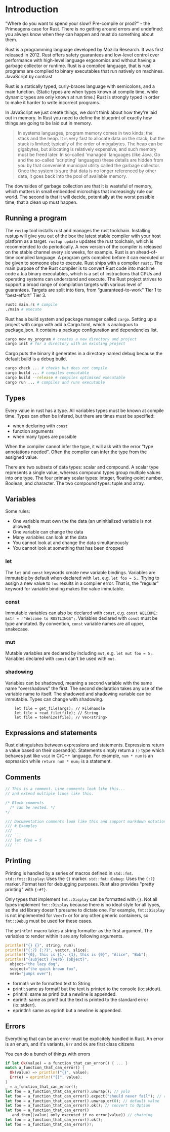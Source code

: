 # Introduction

"Where do you want to spend your slow? Pre-compile or prod?" - the Primeagens case for Rust.
There is no getting around errors and undefined: you always know when they can happen and must do something about them.

Rust is a programming language developed by Mozilla Research.
It was first released in 2012.
Rust offers safety guarantees and low-level control over performance with high-level language ergonomics and without having a garbage collector or runtime.
Rust is a compiled language, that is rust programs are compiled to binary executables that run natively on machines.
JavaScript by contrast

Rust is a statically typed, curly-braces language with semicolons, and a main function.
(Static types are when types known at compile time, while dynamic types are only known at run time.)
Rust is strongly typed in order to make it harder to write incorrect programs.

In JavaScript we just create things, we don't think about how they're laid out in memory.
In Rust you need to define the blueprint of exactly how things are going to be laid out in memory.

> In systems languages, program memory comes in two kinds: the stack and the heap. It is very fast to allocate data on the stack, but the stack is limited; typically of the order of megabytes. The heap can be gigabytes, but allocating is relatively expensive, and such memory must be freed later. In so-called 'managed' languages (like Java, Go and the so-called 'scripting' languages) these details are hidden from you by that convenient municipal utility called the garbage collector. Once the system is sure that data is no longer referenced by other data, it goes back into the pool of available memory.

The downsides of garbage collection are that it is wasteful of memory, which matters in small embedded microchips that increasingly rule our world. The second is that it will decide, potentially at the worst possible time, that a clean up must happen.

## Running a program

The `rustup` tool installs rust and manages the rust toolchain.
Installing rustup will give you out of the box the latest stable compiler with your host platform as a target.
`rustup update` updates the rust toolchain, which is recommended to do periodically.
A new version of the compiler is released on the stable channel every six weeks, for example.
Rust is an ahead-of-time compiled language. A program gets compiled before it can executed or be given to someone else to execute.
Rust ships with a compiler `rustc`.
The main purpose of the Rust compiler is to convert Rust code into machine code a.k.a binary executables, which is a set of instructions that CPUs and operating systems can understand and execute.
The Rust project strives to support a broad range of compilation targets with various level of guarantees.
Targets are split into tiers, from “guaranteed-to-work” Tier 1 to “best-effort” Tier 3.

```bash
rustc main.rs # compile
./main # execute
```

Rust has a build system and package manager called `cargo`.
Setting up a project with cargo with add a Cargo.toml, which is analogous to package.json.
It contains a package configuration and dependencies list.

```bash
cargo new my_program # creates a new directory and project
cargo init # for a directory with an existing project
```

Cargo puts the binary it generates in a directory named debug because the default build is a debug build.

```bash
cargo check ... # checks but does not compile
cargo build ... # compiles executable
cargo build --release # compiles optimised executable
cargo run ... # compiles and runs executable
```

## Types

Every value in rust has a type.
All variables types must be known at compile time.
Types can often be infered, but there are times must be specified:

- when declaring with `const`
- function arguments
- when many types are possible

When the compiler cannot infer the type, it will ask with the error "type annotations needed".
Often the compiler can infer the type from the assigned value.

There are two subsets of data types: scalar and compound.
A scalar type represents a single value, whereas compound types group multiple values into one type.
The four primary scalar types: integer, floating-point number, Boolean, and character.
The two compound types: tuple and array.

## Variables

Some rules:

- One variable must own the the data (an uninitialized variable is not allowed)
- One variable can change the data
- Many variables can look at the data
- You cannot look at and change the data simultaneously
- You cannot look at something that has been dropped

### let

The `let` and `const` keywords create new variable bindings.
Variables are immutable by default when declared with `let`, e.g. `let foo = 5;`.
Trying to assign a new value to `foo` results in a compiler error.
That is, the "regular" keyword for variable binding makes the value immutable.

### const

Immutable variables can also be declared with `const`, e.g. `const WELCOME: &str = r"Welcome to RUSTLINGS";`.
Variables declared with `const` must be type annotated.
By convention, `const` variable names are all upper, snakecase.

### mut

Mutable variables are declared by including `mut`, e.g. `let mut foo = 5;`.
Variables declared with `const` can't be used with `mut`.

### shadowing

Variables can be shadowed, meaning a second variable with the same name "overshadows" the first.
The second declaration takes any use of the variable name to itself.
The shadowed and shadowing variable can be immutable.
Types can change with shadowing.

```rust: shadowing
    let file = get_file(args); // Filehandle
    let file = read_file(file); // String
    let file = tokenize(file); // Vec<string>
```

## Expressions and statements

Rust distinguishes between expressions and statements.
Expressions return a value based on their operand(s).
Statements simply return a `()` type which behaves just like `void` in C/C++ language.
For example, `num * num` is an expression while `return num * num;` is a statement.

## Comments

```rust
// This is a comment. Line comments look like this...
// and extend multiple lines like this.

/* Block comments
  /* can be nested. */
*/

/// Documentation comments look like this and support markdown notation.
/// # Examples
///
/// ```
/// let five = 5
/// ```
```

## Printing

Printing is handled by a series of macros defined in `std::fmt`.
`std::fmt::Display`: Uses the `{}` marker.
`std::fmt::Debug:` Uses the `{:?}` marker. Format text for debugging purposes.
Rust also provides "pretty printing" with `{:#?}`.

Only types that implement `fmt::Display` can be formatted with `{}`.
Not all types implement `fmt::Display` because there is no ideal style for all types, so the std library doesn't presume to dictate one.
For example, `fmt::Display` is not implemented for `Vec<T>` or for any other generic containers, so `fmt::Debug` must be used for these cases.

The `println!` macro takes a string formatter as the first argument.
The variables to render within it are any following arguments.

```rust
println!("{} {}", string, num);
println!("{:?} {:?}", vector, slice);
println!("{0}, this is {1}. {1}, this is {0}", "Alice", "Bob");
println!("{subject} {verb} {object}",
  object="the lazy dog",
  subject="the quick brown fox",
  verb="jumps over");
```

- format!: write formatted text to String
- print!: same as format! but the text is printed to the console (io::stdout).
- println!: same as print! but a newline is appended.
- eprint!: same as print! but the text is printed to the standard error (io::stderr).
- eprintln!: same as eprint! but a newline is appended.

## Errors

Everything that can be an error must be explicitely handled in Rust.
An error is an enum, and it's variants, `Err` and `Ok` are first class citizens

You can do a bunch of things with errors

```rust
if let Ok(value) = a_function_that_can_error() { ... }
match a_function_that_can_error() {
  Ok(value) => println!("{}", value);
  Err(e) = eprintln!("{}", value);
}
_ = a_function_that_can_error();
let foo = a_function_that_can_error().unwrap(); // yolo
let foo = a_function_that_can_error().expect("should never fail"); // respectful yolo
let foo = a_function_that_can_error().unwrap_or(0); // default value
let foo = a_function_that_can_error().ok(); // convert to Option
let foo = a_function_that_can_error()
  .and_then(|value| only_executed_if_no_error(value)) // chaining
let foo = a_function_that_can_error().ok();
let foo = a_function_that_can_error()?;
```
